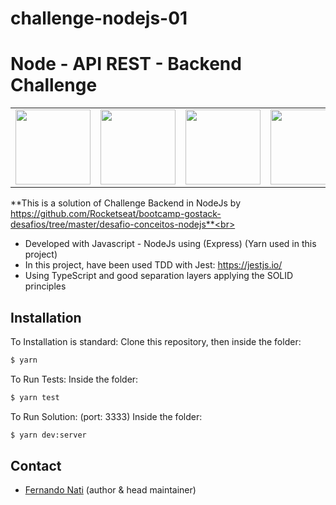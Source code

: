 # challenge-nodejs-01
# Node - API REST - Backend Challenge
<table width="100%" border="0">
<tr>
<td><img src="https://nodejs.org/static/images/logo.svg" width="120"/></td>
<td><img src="https://buttercms.com/static/images/tech_banners/webp/ExpressJS.b7bdb4190ea4.webp" width="120"/></td>
<td><img src="https://www.mundojs.com.br/wp-content/uploads/2018/02/1_fvlXUruIzwO-tr06MKcATQ.png" width="120"/></td>
<td><img src="https://miro.medium.com/max/10944/1*xcnJE5kn0pCdZNpFQT86tQ.jpeg" width="120"/></td>
<td><img src="https://www.bram.us/wordpress/wp-content/uploads/2016/10/yarn-kitten-full.png" width="120"/></td>
<td><img src="https://seeklogo.com/images/J/jest-logo-F9901EBBF7-seeklogo.com.png" width="120"/></td>
<td><img src="https://cdn.worldvectorlogo.com/logos/typescript.svg"  width="120"/></td>
</tr>
</table>

**This is a solution of Challenge Backend in NodeJs by https://github.com/Rocketseat/bootcamp-gostack-desafios/tree/master/desafio-conceitos-nodejs**<br>
 
 - Developed with Javascript - NodeJs using (Express) (Yarn used in this project)<br>
 - In this project, have been used TDD with Jest: https://jestjs.io/<br>
 - Using TypeScript and good separation layers applying the SOLID principles


## Installation

To Installation is  standard: 
Clone this repository, then inside the folder:
```sh
$ yarn 
```
To Run Tests: 
Inside the folder:
```sh
$ yarn test
```
To Run Solution: (port: 3333) 
Inside the folder:
```sh
$ yarn dev:server
```





## Contact

* [Fernando Nati](https://www.linkedin.com/in/fernando-nati/) (author & head maintainer)

